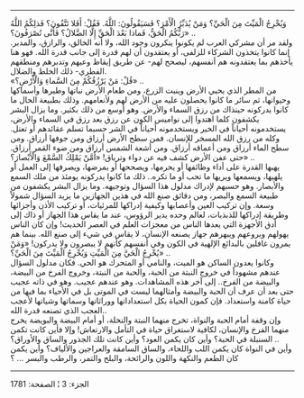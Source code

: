------------------------------------------------------------------------

وَيُخْرِجُ الْمَيِّتَ مِنَ الْحَيِّ؟ وَمَنْ يُدَبِّرُ الْأَمْرَ؟ فَسَيَقُولُونَ: اللَّهُ. فَقُلْ: أَفَلا تَتَّقُونَ؟
فَذلِكُمُ اللَّهُ رَبُّكُمُ الْحَقُّ، فَماذا بَعْدَ الْحَقِّ إِلَّا الضَّلالُ؟ فَأَنَّى تُصْرَفُونَ؟» ..  
ولقد مر أن مشركي العرب لم يكونوا ينكرون وجود الله، ولا أنه الخالق،
والرازق، والمدبر. إنما كانوا يتخذون الشركاء للزلفى، أو يعتقدون أن لهم
قدرة إلى جانب قدرة الله. فهو هنا يأخذهم بما يعتقدونه هم أنفسهم، ليصحح
لهم- عن طريق إيقاظ وعيهم وتدبرهم ومنطقهم الفطري- ذلك الخلط والضلال.  
«قُلْ: مَنْ يَرْزُقُكُمْ مِنَ السَّماءِ وَالْأَرْضِ؟» ..  
من المطر الذي يحيي الأرض وينبت الزرع، ومن طعام الأرض نباتها وطيرها
وأسماكها وحيوانها، ثم سائر ما كانوا يحصلون عليه من الأرض لهم ولأنعامهم.
وذلك بطبيعة الحال ما كانوا يدركونه حينذاك من رزق السماء والأرض. وهو أوسع
من ذلك بكثير. وما يزال البشر يكشفون كلما اهتدوا إلى نواميس الكون عن رزق
بعد رزق في السماء والأرض، يستخدمونه أحياناً في الخير ويستخدمونه أحياناً في
الشر حسبما تسلم عقائدهم أو تعتل. وكله من رزق الله المسخر للإنسان. فمن
سطح الأرض أرزاق ومن جوفها أرزاق. ومن سطح الماء أرزاق ومن أعماقه أرزاق.
ومن أشعة الشمس أرزاق ومن ضوء القمر أرزاق. حتى عفن الأرض كشف فيه عن دواء
وترياق! «أَمَّنْ يَمْلِكُ السَّمْعَ وَالْأَبْصارَ؟» ..  
يهبها القدرة على أداء وظائفها أو يحرمها، ويصححها أو يمرضها، ويصرفها إلى
العمل أو يلهيها، ويسمعها ويريها ما تحب أو ما تكره.. ذلك ما كانوا يدركونه
يومئذ من ملك السمع والأبصار. وهو حسبهم لإدراك مدلول هذا السؤال وتوجيهه.
وما يزال البشر يكشفون من طبيعة السمع والبصر، ومن دقائق صنع الله في هذين
الجهازين ما يزيد السؤال شمولاً وسعة. وإن تركيب العين وأعصابها وكيفية
إدراكها للمرئيات، أو تركيب الأذن وأجزائها وطريقة إدراكها للذبذبات، لعالم
وحده يدير الرؤوس، عند ما يقاس هذا الجهاز أو ذاك إلى أدق الأجهزة التي
يعدها الناس من معجزات العلم في العصر الحديث! وإن كان الناس يهولهم
ويروعهم ويبهرهم جهاز يصنعه الإنسان، لا يقاس في شيء إلى صنع الله. بينما
هم يمرون غافلين بالبدائع الإلهية في الكون وفي أنفسهم كأنهم لا يبصرون ولا
يدركون! «وَمَنْ يُخْرِجُ الْحَيَّ مِنَ الْمَيِّتِ وَيُخْرِجُ الْمَيِّتَ مِنَ الْحَيِّ؟» ..  
وكانوا يعدون الساكن هو الميت، والنامي أو المتحرك هو الحي. فكان مدلول
السؤال عندهم مشهوداً في خروج النبتة من الحبة، والحبة من النبتة، وخروج
الفرخ من البيضة، والبيضة من الفرخ.. إلى آخر هذه المشاهدات. وهو عندهم
عجيب. وهو في ذاته عجيب حتى بعد أن عرف أن الحبة والبيضة وأمثالهما ليست في
الموتى بل في الأحياء بما فيها من حياة كامنة واستعداد. فإن كمون الحياة
بكل استعداداتها ووراثاتها وسماتها وشياتها لأعجب العجب الذي تصنعه قدرة
الله..  
وإن وقفة أمام الحبة والنواة، تخرج منهما النبتة والنخلة، أو أمام البيضة
والبويضة يخرج منهما الفرخ والإنسان، لكافية لاستغراق حياة في التأمل
والارتعاش! وإلا فأين كانت تكمن السنبلة في الحبة؟ وأين كان يكمن العود؟
وأين كانت تلك الجذور والساق والأوراق؟ ..  
وأين في النواة كان يكمن اللب واللحاء، والساق السامقة والعراجين والألياف؟
وأين يكمن كان الطعم والنكهة واللون والرائحة، والبلح والتمر، والرطب
والبسر ... ؟

------------------------------------------------------------------------

الجزء: 3 ¦ الصفحة: 1781
